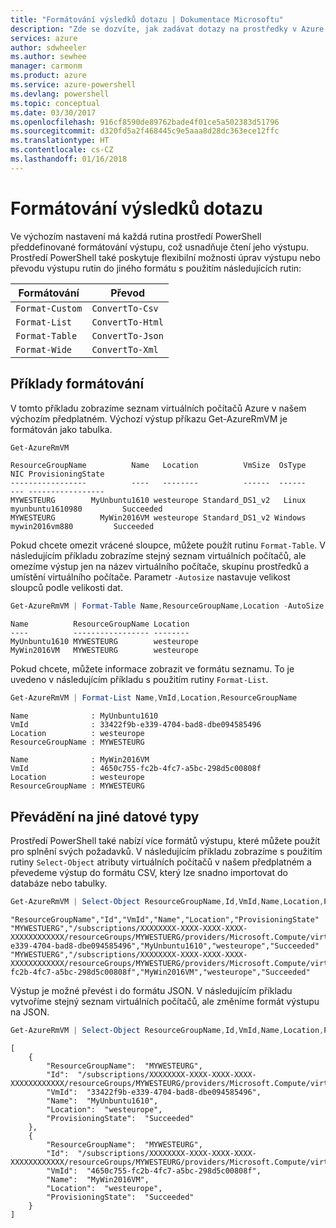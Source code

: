```yaml
---
title: "Formátování výsledků dotazu | Dokumentace Microsoftu"
description: "Zde se dozvíte, jak zadávat dotazy na prostředky v Azure a jak formátovat výsledky."
services: azure
author: sdwheeler
ms.author: sewhee
manager: carmonm
ms.product: azure
ms.service: azure-powershell
ms.devlang: powershell
ms.topic: conceptual
ms.date: 03/30/2017
ms.openlocfilehash: 916cf8590de89762bade4f01ce5a502383d51796
ms.sourcegitcommit: d320fd5a2f468445c9e5aaa8d28dc363ece12ffc
ms.translationtype: HT
ms.contentlocale: cs-CZ
ms.lasthandoff: 01/16/2018
---
```

# <a name="formatting-query-results"></a>Formátování výsledků dotazu

Ve výchozím nastavení má každá rutina prostředí PowerShell předdefinované formátování výstupu, což usnadňuje čtení jeho výstupu.  Prostředí PowerShell také poskytuje flexibilní možnosti úprav výstupu nebo převodu výstupu rutin do jiného formátu s použitím následujících rutin:

| Formátování      | Převod       |
|-----------------|------------------|
| `Format-Custom` | `ConvertTo-Csv`  |
| `Format-List`   | `ConvertTo-Html` |
| `Format-Table`  | `ConvertTo-Json` |
| `Format-Wide`   | `ConvertTo-Xml`  |

## <a name="formatting-examples"></a>Příklady formátování

V tomto příkladu zobrazíme seznam virtuálních počítačů Azure v našem výchozím předplatném.  Výchozí výstup příkazu Get-AzureRmVM je formátován jako tabulka.

```powershell
Get-AzureRmVM
```

```
ResourceGroupName          Name   Location          VmSize  OsType              NIC ProvisioningState
-----------------          ----   --------          ------  ------              --- -----------------
MYWESTEURG        MyUnbuntu1610 westeurope Standard_DS1_v2   Linux myunbuntu1610980         Succeeded
MYWESTEURG          MyWin2016VM westeurope Standard_DS1_v2 Windows   mywin2016vm880         Succeeded
```

Pokud chcete omezit vrácené sloupce, můžete použít rutinu `Format-Table`. V následujícím příkladu zobrazíme stejný seznam virtuálních počítačů, ale omezíme výstup jen na název virtuálního počítače, skupinu prostředků a umístění virtuálního počítače.  Parametr `-Autosize` nastavuje velikost sloupců podle velikosti dat.

```powershell
Get-AzureRmVM | Format-Table Name,ResourceGroupName,Location -AutoSize
```

```
Name          ResourceGroupName Location
----          ----------------- --------
MyUnbuntu1610 MYWESTEURG        westeurope
MyWin2016VM   MYWESTEURG        westeurope
```

Pokud chcete, můžete informace zobrazit ve formátu seznamu. To je uvedeno v následujícím příkladu s použitím rutiny `Format-List`.

```powershell
Get-AzureRmVM | Format-List Name,VmId,Location,ResourceGroupName
```

```
Name              : MyUnbuntu1610
VmId              : 33422f9b-e339-4704-bad8-dbe094585496
Location          : westeurope
ResourceGroupName : MYWESTEURG

Name              : MyWin2016VM
VmId              : 4650c755-fc2b-4fc7-a5bc-298d5c00808f
Location          : westeurope
ResourceGroupName : MYWESTEURG
```

## <a name="converting-to-other-data-types"></a>Převádění na jiné datové typy

Prostředí PowerShell také nabízí více formátů výstupu, které můžete použít pro splnění svých požadavků.  V následujícím příkladu zobrazíme s použitím rutiny `Select-Object` atributy virtuálních počítačů v našem předplatném a převedeme výstup do formátu CSV, který lze snadno importovat do databáze nebo tabulky.

```powershell
Get-AzureRmVM | Select-Object ResourceGroupName,Id,VmId,Name,Location,ProvisioningState | ConvertTo-Csv -NoTypeInformation
```

```
"ResourceGroupName","Id","VmId","Name","Location","ProvisioningState"
"MYWESTUERG","/subscriptions/XXXXXXXX-XXXX-XXXX-XXXX-XXXXXXXXXXXX/resourceGroups/MYWESTUERG/providers/Microsoft.Compute/virtualMachines/MyUnbuntu1610","33422f9b-e339-4704-bad8-dbe094585496","MyUnbuntu1610","westeurope","Succeeded"
"MYWESTUERG","/subscriptions/XXXXXXXX-XXXX-XXXX-XXXX-XXXXXXXXXXXX/resourceGroups/MYWESTUERG/providers/Microsoft.Compute/virtualMachines/MyWin2016VM","4650c755-fc2b-4fc7-a5bc-298d5c00808f","MyWin2016VM","westeurope","Succeeded"
```

Výstup je možné převést i do formátu JSON.  V následujícím příkladu vytvoříme stejný seznam virtuálních počítačů, ale změníme formát výstupu na JSON.

```powershell
Get-AzureRmVM | Select-Object ResourceGroupName,Id,VmId,Name,Location,ProvisioningState | ConvertTo-Json
```

```
[
    {
        "ResourceGroupName":  "MYWESTEURG",
        "Id":  "/subscriptions/XXXXXXXX-XXXX-XXXX-XXXX-XXXXXXXXXXXX/resourceGroups/MYWESTEURG/providers/Microsoft.Compute/virtualMachines/MyUnbuntu1610",
        "VmId":  "33422f9b-e339-4704-bad8-dbe094585496",
        "Name":  "MyUnbuntu1610",
        "Location":  "westeurope",
        "ProvisioningState":  "Succeeded"
    },
    {
        "ResourceGroupName":  "MYWESTEURG",
        "Id":  "/subscriptions/XXXXXXXX-XXXX-XXXX-XXXX-XXXXXXXXXXXX/resourceGroups/MYWESTEURG/providers/Microsoft.Compute/virtualMachines/MyWin2016VM",
        "VmId":  "4650c755-fc2b-4fc7-a5bc-298d5c00808f",
        "Name":  "MyWin2016VM",
        "Location":  "westeurope",
        "ProvisioningState":  "Succeeded"
    }
]
```

